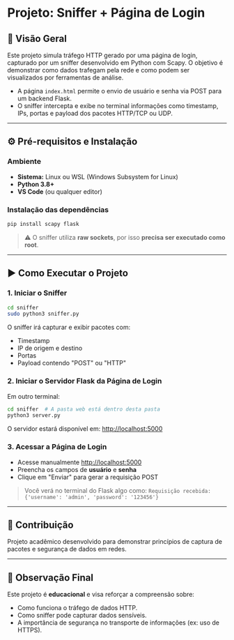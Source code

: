 
# Projeto: Sniffer + Página de Login

## 📌 Visão Geral

Este projeto simula tráfego HTTP gerado por uma página de login, capturado por um sniffer desenvolvido em Python com Scapy. O objetivo é demonstrar como dados trafegam pela rede e como podem ser visualizados por ferramentas de análise.

- A página `index.html` permite o envio de usuário e senha via POST para um backend Flask.
- O sniffer intercepta e exibe no terminal informações como timestamp, IPs, portas e payload dos pacotes HTTP/TCP ou UDP.

---

## ⚙️ Pré-requisitos e Instalação

### Ambiente

- **Sistema:** Linux ou WSL (Windows Subsystem for Linux)
- **Python 3.8+**
- **VS Code** (ou qualquer editor)

### Instalação das dependências

```bash
pip install scapy flask
```

> ⚠️ O sniffer utiliza **raw sockets**, por isso **precisa ser executado como root**.

---

## ▶️ Como Executar o Projeto

### 1. Iniciar o Sniffer

```bash
cd sniffer
sudo python3 sniffer.py
```

O sniffer irá capturar e exibir pacotes com:

- Timestamp
- IP de origem e destino
- Portas
- Payload contendo "POST" ou "HTTP"

### 2. Iniciar o Servidor Flask da Página de Login

Em outro terminal:

```bash
cd sniffer  # A pasta web está dentro desta pasta
python3 server.py
```

O servidor estará disponível em: [http://localhost:5000](http://localhost:5000)

### 3. Acessar a Página de Login

- Acesse manualmente [http://localhost:5000](http://localhost:5000)
- Preencha os campos de **usuário** e **senha**
- Clique em "Enviar" para gerar a requisição POST

> Você verá no terminal do Flask algo como:
> `Requisição recebida: {'username': 'admin', 'password': '123456'}`

---

## 🚀 Contribuição

Projeto acadêmico desenvolvido para demonstrar princípios de captura de pacotes e segurança de dados em redes.

---

## 🧠 Observação Final

Este projeto é **educacional** e visa reforçar a compreensão sobre:

- Como funciona o tráfego de dados HTTP.
- Como sniffer pode capturar dados sensíveis.
- A importância de segurança no transporte de informações (ex: uso de HTTPS).
